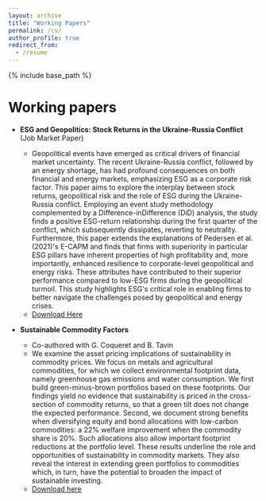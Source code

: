 ```yaml
---
layout: archive
title: "Working Papers"
permalink: /cv/
author_profile: true
redirect_from:
  - /resume
---
```


{% include base_path %}


Working papers
======
* **ESG and Geopolitics: Stock Returns in the Ukraine-Russia Conflict** (Job Market Paper)
  * Geopolitical events have emerged as critical drivers of financial market uncertainty. The recent Ukraine-Russia conflict, followed by an energy shortage, has had profound consequences on both financial and energy markets, emphasizing ESG as a corporate risk factor. This paper aims to explore the interplay between stock returns, geopolitical risk and the role of ESG during the Ukraine-Russia conflict. Employing an event study methodology complemented by a Difference-inDifference (DiD) analysis, the study finds a positive ESG-return relationship during the first quarter of the conflict, which subsequently dissipates, reverting to neutrality. Furthermore, this paper extends the explanations of Pedersen et al. (2021)'s E-CAPM and finds that firms with superiority in particular ESG pillars have inherent properties of high profitability and, more importantly, enhanced resilience to corporate-level geopolitical and energy risks. These attributes have contributed to their superior performance compared to low-ESG firms during the geopolitical turmoil. This study highlights ESG's critical role in enabling firms to better navigate the challenges posed by geopolitical and energy crises.
  * [Download Here]("https://papers.ssrn.com/sol3/papers.cfm?abstract_id=5122235")

* **Sustainable Commodity Factors**
  * Co-authored with G. Coqueret and B. Tavin
  * We examine the asset pricing implications of sustainability in commodity prices. We focus on metals and agricultural commodities, for which we collect environmental footprint data, namely greenhouse gas emissions and water consumption. We first build green-minus-brown portfolios based on these footprints. Our findings yield no evidence that sustainability is priced in the cross-section of commodity returns, so that a green tilt does not change the expected performance. Second, we document strong benefits when diversifying equity and bond allocations with low-carbon commodities: a 22% welfare improvement when the commodity share is 20%. Such allocations also allow important footprint reductions at the portfolio level. These results underline the role and opportunities of sustainability in commodity markets. They also reveal the interest in extending green portfolios to commodities which, in turn, have the potential to broaden the impact of sustainable investing.
  * [Download here]("https://papers.ssrn.com/sol3/papers.cfm?abstract_id=4698258")




